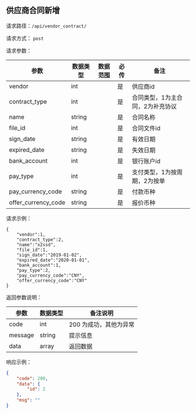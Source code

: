 ## 供应商合同新增


请求路径：`/api/vendor_contract/`

请求方式： `post`

请求参数： 

| 参数      | 数据类型 | 数据范围 | 必传 | 备注                                             |
| --------- | -------- | -------- | ---- | ------------------------------------------------ |
| vendor | int    |          | 是   | 供应商id |
| contract_type | int    |          | 是   | 合同类型，1为主合同，2为补充协议 |
| name | string    |          | 是   |  合同名称 |
| file_id | int    |          | 是   | 合同文件id |
| sign_date | string    |          | 是   | 有效日期 |
| expired_date | string    |          | 是   | 失效日期 |
| bank_account | int    |          | 是   | 银行账户id |
| pay_type | int    |          | 是   | 支付类型，1为按周期，2为按单 |
| pay_currency_code | string    |          | 是   | 付款币种 |
| offer_currency_code | string    |          | 是   | 报价币种 |


请求示例：

```
{
    "vendor":1,
    "contract_type":2,
    "name":"x2ssd",
    "file_id":1,
    "sign_date":"2019-01-02",
    "expired_date":"2020-01-01",
    "bank_account":1,
    "pay_type":2,
    "pay_currency_code":"CNY",
    "offer_currency_code":"CNY"
}
```



返回参数说明：

| 参数    | 数据类型 | 备注说明               |
| ------- | -------- | ---------------------- |
| code    | int      | 200 为成功，其他为异常 |
| message | string   | 提示信息               |
| data    | array    | 返回数据               |

响应示例：

```json
{
    "code": 200,
    "data": {
        "id": 2
    },
    "msg": ""
}
```